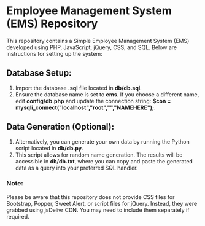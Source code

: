 # Employee Management System (EMS) Repository
This repository contains a Simple Employee Management System (EMS) developed using PHP, JavaScript, jQuery, CSS, and SQL. Below are instructions for setting up the system:

## Database Setup:
1. Import the database **.sql** file located in **db/db.sql**.
2. Ensure the database name is set to **ems**. If you choose a different name, edit **config/db.php** and update the connection string: **$con = mysqli_connect("localhost","root","","NAMEHERE");**.
## Data Generation (Optional):
1. Alternatively, you can generate your own data by running the Python script located in **db/db.py**.
2. This script allows for random name generation. The results will be accessible in **db/db.txt**, where you can copy and paste the generated data as a query into your preferred SQL handler.

### Note:
Please be aware that this repository does not provide CSS files for Bootstrap, Popper, Sweet Alert, or script files for jQuery. Instead, they were grabbed using jsDelivr CDN. You may need to include them separately if required.
